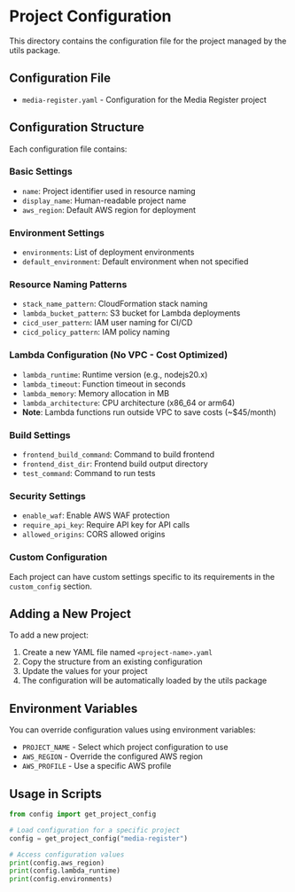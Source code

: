 # Project Configuration

This directory contains the configuration file for the project managed by the utils package.

## Configuration File

- `media-register.yaml` - Configuration for the Media Register project

## Configuration Structure

Each configuration file contains:

### Basic Settings

- `name`: Project identifier used in resource naming
- `display_name`: Human-readable project name
- `aws_region`: Default AWS region for deployment

### Environment Settings

- `environments`: List of deployment environments
- `default_environment`: Default environment when not specified

### Resource Naming Patterns

- `stack_name_pattern`: CloudFormation stack naming
- `lambda_bucket_pattern`: S3 bucket for Lambda deployments
- `cicd_user_pattern`: IAM user naming for CI/CD
- `cicd_policy_pattern`: IAM policy naming

### Lambda Configuration (No VPC - Cost Optimized)

- `lambda_runtime`: Runtime version (e.g., nodejs20.x)
- `lambda_timeout`: Function timeout in seconds
- `lambda_memory`: Memory allocation in MB
- `lambda_architecture`: CPU architecture (x86_64 or arm64)
- **Note**: Lambda functions run outside VPC to save costs (~$45/month)

### Build Settings

- `frontend_build_command`: Command to build frontend
- `frontend_dist_dir`: Frontend build output directory
- `test_command`: Command to run tests

### Security Settings

- `enable_waf`: Enable AWS WAF protection
- `require_api_key`: Require API key for API calls
- `allowed_origins`: CORS allowed origins

### Custom Configuration

Each project can have custom settings specific to its requirements in the `custom_config` section.

## Adding a New Project

To add a new project:

1. Create a new YAML file named `<project-name>.yaml`
2. Copy the structure from an existing configuration
3. Update the values for your project
4. The configuration will be automatically loaded by the utils package

## Environment Variables

You can override configuration values using environment variables:

- `PROJECT_NAME` - Select which project configuration to use
- `AWS_REGION` - Override the configured AWS region
- `AWS_PROFILE` - Use a specific AWS profile

## Usage in Scripts

```python
from config import get_project_config

# Load configuration for a specific project
config = get_project_config("media-register")

# Access configuration values
print(config.aws_region)
print(config.lambda_runtime)
print(config.environments)
```
